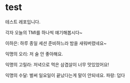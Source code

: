 # test

테스트 레포입니다.

각자 오늘의 TMI를 하나씩 얘기해봅시다~

이하은: 하루 종일 세션 준비하느라 밤을 새워버렸네요~

익명의 오리: 저 술 안 좋아해요.

익명의 고릴라: 저녁으로 먹은 삼겹살이 너무 맛있었어요!

익명의 수달: 벌써 일요일이 끝났다는게 말이 안되네요.
파랑: 덥다
